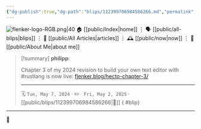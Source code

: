 ```yaml
---
{"dg-publish":true,"dg-path":"blips/112399706984586266.md","permalink":"/blips/112399706984586266/","title":"philipp on mastodon @ 2024-05-07"}
---
```



<div class="transclusion internal-embed is-loaded"><div class="markdown-embed">




![flenker-logo-RGB.png|40](/img/user/attachments/flenker-logo-RGB.png)
🏠 [[public/Index\|home]]  ⋮ 🗣️ [[public/all-blips\|blips]] ⋮  📝 [[public/All Articles\|articles]]  ⋮ 🕰️ [[public/now\|now]] ⋮ 🪪 [[public/About Me\|about me]]


</div></div>


> [!summary] **philipp**:
>
> Chapter 3 of my 2024 revision to build your own text editor with #rustlang is now live: [flenker.blog/hecto-chapter-3/](https://flenker.blog/hecto-chapter-3/)
> - - -
>
> 🗓️ <code>Tue, May 7, 2024</code>  · ✏️ <code> Fri, May 2, 2025</code>  · [[public/blips/112399706984586266\|🔗]]
{ #blip}


- - -

 👾
